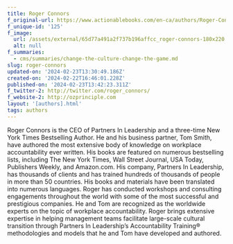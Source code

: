 ```yaml
---
title: Roger Connors
f_original-url: https://www.actionablebooks.com/en-ca/authors/Roger-Connors/
f_unique-id: '125'
f_image:
  url: /assets/external/65d77a491a2f737b196affcc_roger-connors-180x220.jpeg
  alt: null
f_summaries:
  - cms/summaries/change-the-culture-change-the-game.md
slug: roger-connors
updated-on: '2024-02-23T13:30:49.186Z'
created-on: '2024-02-22T16:46:01.228Z'
published-on: '2024-02-23T13:42:23.311Z'
f_twitter-2: http://twitter.com/roger_connors/
f_website-2: http://ozprinciple.com
layout: '[authors].html'
tags: authors
---
```


Roger Connors is the CEO of Partners In Leadership and a three-time New York Times Bestselling Author. He and his business partner, Tom Smith, have authored the most extensive body of knowledge on workplace accountability ever written. His books are featured on numerous bestselling lists, including The New York Times, Wall Street Journal, USA Today, Publishers Weekly, and Amazon.com. His company, Partners In Leadership, has thousands of clients and has trained hundreds of thousands of people in more than 50 countries. His books and materials have been translated into numerous languages. Roger has conducted workshops and consulting engagements throughout the world with some of the most successful and prestigious companies. He and Tom are recognized as the worldwide experts on the topic of workplace accountability. Roger brings extensive expertise in helping management teams facilitate large-scale cultural transition through Partners In Leadership’s Accountability Training® methodologies and models that he and Tom have developed and authored.
